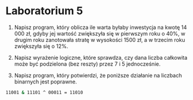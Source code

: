 # Laboratorium 5
1. Napisz program, który oblicza ile warta byłaby inwestycja na kwotę 14 000 zł, gdyby jej wartość zwiększyła się w pierwszym roku o 40%, w drugim roku zanotowała stratę w wysokości 1500 zł, a w trzecim roku zwiększyła się o 12%.

2. Napisz wyrażenie logiczne, które sprawdza, czy dana liczba całkowita może być podzielona (bez reszty) przez 7 i 5 jednocześnie.

3. Napisz program, który potwierdzi, że poniższe działanie na liczbach binarnych jest poprawne.

```bash
11001 & 11101 ^ 00011 = 11010
```


